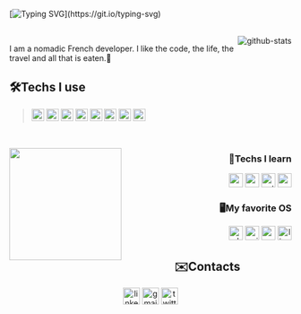 [![Typing SVG](https://readme-typing-svg.herokuapp.com?color=%232054F7&size=70&center=true&vCenter=true&width=1000&height=90&lines=Welcome+to+my+profile+!)](https://git.io/typing-svg)


<br>
<img alt="github-stats" align="right" src="https://github-readme-stats.vercel.app/api?username=Erwann-M&theme=onedark&show_icons=true" />

I am a nomadic French developer. I like the code, the life, the travel and all that is eaten.🍔

<h2>🛠Techs I use</h2>

><p>
>  <img alt="html" src="https://img.shields.io/badge/HTML5-E34F26?style=for-the-badge&logo=html5&logoColor=white" height=22 />
>  <img alt="css" src="https://img.shields.io/badge/CSS3-1572B6?style=for-the-badge&logo=css3&logoColor=white" height=22 />
>  <img alt="php" src="https://img.shields.io/badge/PHP-777BB4?style=for-the-badge&logo=php&logoColor=white" height=22 />
>  <img alt="sass" src="https://img.shields.io/badge/Sass-CC6699?style=for-the-badge&logo=sass&logoColor=white" height=22 />
>  <img alt="mysql" src="https://img.shields.io/badge/MySQL-00000F?style=for-the-badge&logo=mysql&logoColor=white" height=22 />
>  <img alt="javascript" src="https://img.shields.io/badge/JavaScript-F7DF1E?style=for-the-badge&logo=javascript&logoColor=black" height=22 />
>  <img alt="typescript" src="https://img.shields.io/badge/TypeScript-007ACC?style=for-the-badge&logo=typescript&logoColor=white" height=22 />
>  <img alt="git" src="https://img.shields.io/badge/-Git-F05032?style=for-the-badge&logo=git&logoColor=white" height=22 />
  <br>
</p>

<img align="left" src="https://github-readme-stats.vercel.app/api/top-langs/?username=Erwann-M&layout=compact&theme=onedark" height=200 />

<div align="right">
  <h3>🔬Techs I learn</h3>

  <p>
    <img alt="react" src="https://img.shields.io/badge/React-20232A?style=for-the-badge&logo=react&logoColor=61DAFB" height=25 />
    <img alt="redux" src="https://img.shields.io/badge/Redux-593D88?style=for-the-badge&logo=redux&logoColor=white" height=25 />
    <img alt="python" src="https://img.shields.io/badge/Python-14354C?style=for-the-badge&logo=python&logoColor=white" height=25 />
    <img alt="rust" src="https://img.shields.io/badge/Rust-000000?style=for-the-badge&logo=rust&logoColor=white" height=25 />
  </p>
</div>
<div align="right">
  <h3>🖥My favorite OS</h3>

  <p>
    <img alt="ubuntu" src="https://img.shields.io/badge/Ubuntu-E95420?style=for-the-badge&logo=ubuntu&logoColor=white" height=25 />
    <img alt="windows" src="https://img.shields.io/badge/Windows-0078D6?style=for-the-badge&logo=windows&logoColor=white" height=25 />
    <img alt="android" src="https://img.shields.io/badge/Android-3DDC84?style=for-the-badge&logo=android&logoColor=white" height=25 />
    <img alt="linuxmint" src="https://img.shields.io/badge/Linux_Mint-87CF3E?style=for-the-badge&logo=linux-mint&logoColor=white" height=25 />
  </p>
</div>

<div align="center">
  <h2>✉️Contacts</h2>

  <p>
    <a href="https://www.linkedin.com/in/erwann-martin-988b21158"><img alt="linkedIn" src="https://img.shields.io/badge/LinkedIn-0077B5?style=for-the-badge&logo=linkedin&logoColor=white" height=30 /></a>
    <a href="mailto:erwann.martin.dev@gmail.com"><img title="erwann.martin.dev@gmail.com" alt="gmail" src="https://img.shields.io/badge/Gmail-D14836?style=for-the-badge&logo=gmail&logoColor=white" height=30 /></a>
    <a href="https://twitter.com/ErwannMartin3"><img alt="twitter" src="https://img.shields.io/badge/Twitter-1DA1F2?style=for-the-badge&logo=twitter&logoColor=white" height=30 /></a>
  </p>
</div>

<!--START_SECTION:waka-->
<!--END_SECTION:waka-->
